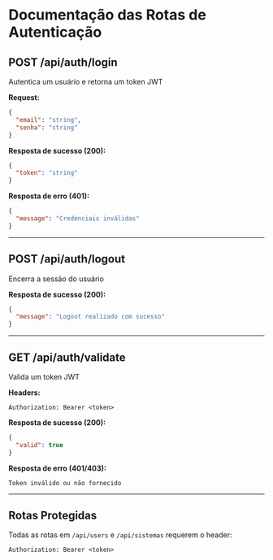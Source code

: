 # Documentação das Rotas de Autenticação

## POST /api/auth/login
Autentica um usuário e retorna um token JWT

**Request:**
```json
{
  "email": "string",
  "senha": "string"
}
```

**Resposta de sucesso (200):**
```json
{
  "token": "string"
}
```

**Resposta de erro (401):**
```json
{
  "message": "Credenciais inválidas"
}
```

---

## POST /api/auth/logout
Encerra a sessão do usuário

**Resposta de sucesso (200):**
```json
{
  "message": "Logout realizado com sucesso"
}
```

---

## GET /api/auth/validate
Valida um token JWT

**Headers:**
```
Authorization: Bearer <token>
```

**Resposta de sucesso (200):**
```json
{
  "valid": true
}
```

**Resposta de erro (401/403):**
```
Token inválido ou não fornecido
```

---

## Rotas Protegidas
Todas as rotas em `/api/users` e `/api/sistemas` requerem o header:
```
Authorization: Bearer <token>
```

